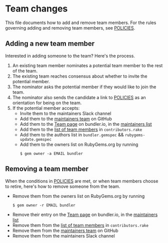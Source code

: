 # Team changes

This file documents how to add and remove team members. For the rules governing adding and removing team members, see [POLICIES][policies].

## Adding a new team member

Interested in adding someone to the team? Here's the process.

1. An existing team member nominates a potential team member to the rest of the team.
2. The existing team reaches consensus about whether to invite the potential member.
3. The nominator asks the potential member if they would like to join the team.
4. The nominator also sends the candidate a link to [POLICIES][policies] as an orientation for being on the team.
5. If the potential member accepts:
    - Invite them to the maintainers Slack channel
    - Add them to the [maintainers team][org_team] on GitHub
    - Add them to the [Team page][team] on bundler.io, in the [maintainers list][maintainers]
    - Add them to the [list of team members][list] in `contributors.rake`
    - Add them to the authors list in `bundler.gemspec` && `rubygems-update.gemspec`
    - Add them to the owners list on RubyGems.org by running
      ```
      $ gem owner -a EMAIL bundler
      ```


## Removing a team member

When the conditions in [POLICIES](https://github.com/rubygems/rubygems/blob/master/bundler/doc/POLICIES.md#maintainer-team-guidelines) are met, or when team members choose to retire, here's how to remove someone from the team.

- Remove them from the owners list on RubyGems.org by running
  ```
  $ gem owner -r EMAIL bundler
  ```
- Remove their entry on the [Team page][team] on bundler.io, in the [maintainers list][maintainers]
- Remove them from the [list of team members][list] in `contributors.rake`
- Remove them from the [maintainers team][org_team] on GitHub
- Remove them from the maintainers Slack channel

[policies]: https://github.com/rubygems/rubygems/blob/master/bundler/doc/POLICIES.md#bundler-policies
[org_team]: https://github.com/orgs/rubygems/teams/maintainers/members
[team]: https://bundler.io/contributors.html
[maintainers]: https://github.com/rubygems/bundler-site/blob/f00eb65da0697c2cb0e7b4d6e5ba47ecc1538eb2/source/contributors.html.haml#L25
[list]: https://github.com/rubygems/bundler-site/blob/f00eb65da0697c2cb0e7b4d6e5ba47ecc1538eb2/lib/tasks/contributors.rake#L8
